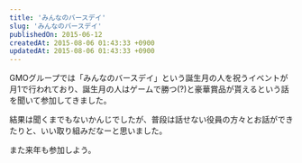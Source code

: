 ```yaml
---
title: 'みんなのバースデイ'
slug: 'みんなのバースデイ'
publishedOn: 2015-06-12
createdAt: 2015-08-06 01:43:33 +0900
updatedAt: 2015-08-06 01:43:33 +0900
---
```

GMOグループでは「みんなのバースデイ」という誕生月の人を祝うイベントが月1で行われており、誕生月の人はゲームで勝つ(?)と豪華賞品が貰えるという話を聞いて参加してきました。

結果は聞くまでもないかんじでしたが、普段は話せない役員の方々とお話ができたりと、いい取り組みだなーと思いました。

また来年も参加しよう。
